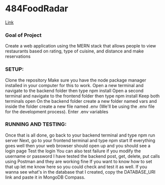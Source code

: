 # 484FoodRadar

<a href="https://foodradar.onrender.com">Link</a>

### Goal of Project
Create a web application using the MERN stack that allows people to view restaurants based on rating, type of cuisine, and distance and make reservations

### SETUP:

Clone the repository
Make sure you have the node package manager installed in your computer for this to work.
Open a new terminal and navigate to the backend folder then type npm install
Open a second terminal and navigate to the frontend folder then type npm install
Keep both terminals open
On the backend folder create a new folder named vars and inside the folder create a new file named .env (We'll be using the .env file for the development process).
Enter .env variables

### RUNNING AND TESTING:

Once that is all done, go back to your backend terminal and type npm run server
Next, go to your frontend terminal and type npm start
If everything goes well then your web browser should open up and you should see a login page
Test the login
You can also test failure if you modify the username or password
I have tested the backend post, get, delete, put calls using Postman and they are working fine
If you want to know how to set that up let me know here so you could check and test it as well.
If you wanna see what's in the database that I created, copy the DATABASE_URI link and paste it in MongoDB Compass.
